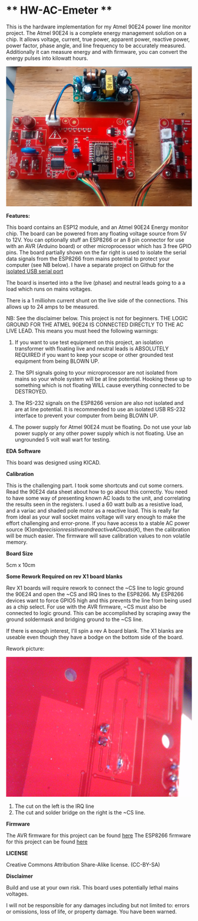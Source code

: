 ** HW-AC-Emeter **
==========
This is the hardware implementation for my Atmel 90E24 power line monitor project. The Atmel 90E24 is a complete energy management solution on a chip. It allows
voltage, current, true power, apparent power, reactive power, power factor, phase angle, and line frequency to be accurately measured. Additionally it can measure
energy and with firmware, you can convert the energy pulses into kilowatt hours.


![ProjectPicture](acpowermonitor.jpg)

**Features:**

This board contains an ESP12 module, and an Atmel 90E24 Energy monitor chip.
The board can be powered from any floating voltage source from 5V to 12V. You can optionally stuff an ESP8266 or an 8 pin connector for use with an AVR (Arduino board) or other
microprocessor which has 3 free GPIO pins. The board partially shown on the far right is used to isolate the serial data signals from the ESP8266 from mains potential to protect your computer (see NB below).
I have a separate project on Github for the [isolated USB serial port](http://github.com/hwstar/ISO-Port) 

The board is inserted into a the live (phase) and neutral leads going to a a load which runs on mains voltages.

There is a 1 milliohm current shunt on the live  side of the connections. This allows up to 24 amps to be measured.


NB: See the disclaimer below. This project is not for beginners. THE LOGIC GROUND FOR THE ATMEL 90E24 IS CONNECTED DIRECTLY TO THE AC LIVE LEAD. This means you must heed the following warnings:

1. If you want to use test equipment on this project, an isolation transformer with floating live and neutral leads is ABSOLUTELY REQUIRED if
you want to keep your scope or other grounded test equipment from being BLOWN UP. 

2. The SPI signals going to your microprocessor are not isolated from mains so your whole system will
be at line potential. Hooking these up to something which is not floating WILL cause everything connected to be DESTROYED.

3. The RS-232 signals on the ESP8266 version are also not isolated and are at line potential. It is recommended to use an isolated USB RS-232 interface to prevent your computer
from being BLOWN UP.

4. The power supply for Atmel 90E24 must be floating. Do not use your lab power supply or any other power supply which is not floating. Use an ungrounded 5 volt wall wart for testing.

**EDA Software**

This board was designed using KICAD. 


**Calibration**

This is the challenging part. I took some shortcuts and cut some corners. Read the 90E24 data sheet about how to go about this correctly. You need to have some way of presenting known AC loads to the unit, and correlating the results seen in the registers. I used a 60 watt bulb as a resistive load,
and a variac and shaded pole motor as a reactive load. This is really far from ideal as your wall socket mains voltage will vary enough to make the effort challenging and error-prone. If you have access to a stable AC power
source (K$) and precision resistive and reactive AC loads (K$), then the calibration will be much easier. The firmware will save calibration  values to non volatile memory. 


**Board Size**

5cm x 10cm


**Some Rework Required on rev X1 board blanks**

Rev X1 boards will require rework to connect the ~CS line to logic ground the 90E24 and open the ~CS and IRQ lines to the ESP8266.  My ESP8266 devices want to force GPIO5 high
and this prevents the line from being used as a chip select. For use with the AVR firmware, ~CS must also be connected to logic ground. 
This can be accomplished by scraping away the ground soldermask and bridging ground to the ~CS line.

If there is enough interest, I'll spin a rev A board blank. The X1 blanks are useable even though they have a bodge on the bottom side of the board.

Rework picture:


![Rework1](x1rework1.jpg)

1. The cut on the left is the IRQ line
2. The cut and solder bridge on the right is the ~CS line.



**Firmware**

The AVR firmware for this project can be found [here](https://github.com/hwstar/FW-AC-Emeter)
The ESP8266 firmware for this project can be found [here](https://github.com/hwstar/FW-AC-Emeter-ESP8266)


**LICENSE**

Creative Commons Attribution Share-Alike license. (CC-BY-SA)

**Disclaimer**

Build and use at your own risk. This board uses potentially lethal mains voltages. 

I will not be responsible for any damages including but not limited to: errors or omissions, loss of life, or property damage. You have been warned.


